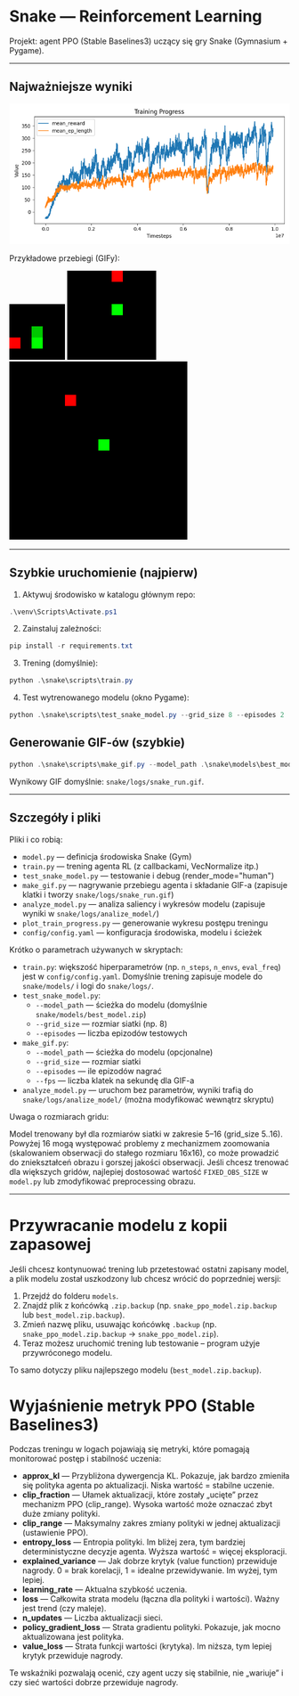# Snake — Reinforcement Learning

Projekt: agent PPO (Stable Baselines3) uczący się gry Snake (Gymnasium + Pygame).

---

## Najważniejsze wyniki

![Training progress](docs/training_progress.png)

Przykładowe przebiegi (GIFy):

![snake run 5](docs/snake_run_5.gif)
![snake run 8](docs/snake_run_8.gif)
![snake run 16](docs/snake_run_16.gif)

---

## Szybkie uruchomienie (najpierw)

1. Aktywuj środowisko w katalogu głównym repo:
```powershell
.\venv\Scripts\Activate.ps1
```
2. Zainstaluj zależności:
```powershell
pip install -r requirements.txt
```
3. Trening (domyślnie):
```powershell
python .\snake\scripts\train.py
```
4. Test wytrenowanego modelu (okno Pygame):
```powershell
python .\snake\scripts\test_snake_model.py --grid_size 8 --episodes 2
```

## Generowanie GIF-ów (szybkie)

```powershell
python .\snake\scripts\make_gif.py --model_path .\snake\models\best_model.zip --grid_size 8 --episodes 1 --fps 8
```

Wynikowy GIF domyślnie: `snake/logs/snake_run.gif`.

---

## Szczegóły i pliki

Pliki i co robią:
- `model.py` — definicja środowiska Snake (Gym)
- `train.py` — trening agenta RL (z callbackami, VecNormalize itp.)
- `test_snake_model.py` — testowanie i debug (render_mode="human")
- `make_gif.py` — nagrywanie przebiegu agenta i składanie GIF-a (zapisuje klatki i tworzy `snake/logs/snake_run.gif`)
- `analyze_model.py` — analiza saliency i wykresów modelu (zapisuje wyniki w `snake/logs/analize_model/`)
- `plot_train_progress.py` — generowanie wykresu postępu treningu
- `config/config.yaml` — konfiguracja środowiska, modelu i ścieżek

Krótko o parametrach używanych w skryptach:
- `train.py`: większość hiperparametrów (np. `n_steps`, `n_envs`, `eval_freq`) jest w `config/config.yaml`. Domyślnie trening zapisuje modele do `snake/models/` i logi do `snake/logs/`.
- `test_snake_model.py`:
  - `--model_path` — ścieżka do modelu (domyślnie `snake/models/best_model.zip`)
  - `--grid_size` — rozmiar siatki (np. 8)
  - `--episodes` — liczba epizodów testowych
- `make_gif.py`:
  - `--model_path` — ścieżka do modelu (opcjonalne)
  - `--grid_size` — rozmiar siatki
  - `--episodes` — ile epizodów nagrać
  - `--fps` — liczba klatek na sekundę dla GIF-a
- `analyze_model.py` — uruchom bez parametrów, wyniki trafią do `snake/logs/analize_model/` (można modyfikować wewnątrz skryptu)

Uwaga o rozmiarach gridu:

Model trenowany był dla rozmiarów siatki w zakresie 5–16 (grid_size 5..16). Powyżej 16 mogą występować problemy z mechanizmem zoomowania (skalowaniem obserwacji do stałego rozmiaru 16x16), co może prowadzić do zniekształceń obrazu i gorszej jakości obserwacji. Jeśli chcesz trenować dla większych gridów, najlepiej dostosować wartość `FIXED_OBS_SIZE` w `model.py` lub zmodyfikować preprocessing obrazu.

---

# Przywracanie modelu z kopii zapasowej

Jeśli chcesz kontynuować trening lub przetestować ostatni zapisany model, a plik modelu został uszkodzony lub chcesz wrócić do poprzedniej wersji:

1. Przejdź do folderu `models`.
2. Znajdź plik z końcówką `.zip.backup` (np. `snake_ppo_model.zip.backup` lub `best_model.zip.backup`).
3. Zmień nazwę pliku, usuwając końcówkę `.backup` (np. `snake_ppo_model.zip.backup` → `snake_ppo_model.zip`).
4. Teraz możesz uruchomić trening lub testowanie – program użyje przywróconego modelu.

To samo dotyczy pliku najlepszego modelu (`best_model.zip.backup`).

# Wyjaśnienie metryk PPO (Stable Baselines3)

Podczas treningu w logach pojawiają się metryki, które pomagają monitorować postęp i stabilność uczenia:

- **approx_kl** — Przybliżona dywergencja KL. Pokazuje, jak bardzo zmieniła się polityka agenta po aktualizacji. Niska wartość = stabilne uczenie.
- **clip_fraction** — Ułamek aktualizacji, które zostały „ucięte” przez mechanizm PPO (clip_range). Wysoka wartość może oznaczać zbyt duże zmiany polityki.
- **clip_range** — Maksymalny zakres zmiany polityki w jednej aktualizacji (ustawienie PPO).
- **entropy_loss** — Entropia polityki. Im bliżej zera, tym bardziej deterministyczne decyzje agenta. Wyższa wartość = więcej eksploracji.
- **explained_variance** — Jak dobrze krytyk (value function) przewiduje nagrody. 0 = brak korelacji, 1 = idealne przewidywanie. Im wyżej, tym lepiej.
- **learning_rate** — Aktualna szybkość uczenia.
- **loss** — Całkowita strata modelu (łączna dla polityki i wartości). Ważny jest trend (czy maleje).
- **n_updates** — Liczba aktualizacji sieci.
- **policy_gradient_loss** — Strata gradientu polityki. Pokazuje, jak mocno aktualizowana jest polityka.
- **value_loss** — Strata funkcji wartości (krytyka). Im niższa, tym lepiej krytyk przewiduje nagrody.

Te wskaźniki pozwalają ocenić, czy agent uczy się stabilnie, nie „wariuje” i czy sieć wartości dobrze przewiduje nagrody.